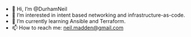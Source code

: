 - 👋 Hi, I’m @DurhamNeil
- 👀 I’m interested in intent based networking and infrastructure-as-code.
- 🌱 I’m currently learning Ansible and Terraform.
- 📫 How to reach me: neil.madden@gmail.com

<!---
DurhamNeil/DurhamNeil is a ✨ special ✨ repository because its `README.md` (this file) appears on your GitHub profile.
You can click the Preview link to take a look at your changes.
--->
